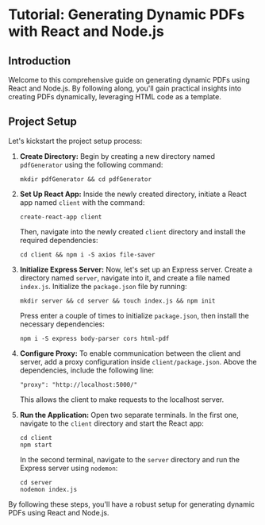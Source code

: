 # Tutorial: Generating Dynamic PDFs with React and Node.js

## Introduction

Welcome to this comprehensive guide on generating dynamic PDFs using React and Node.js. By following along, you'll gain practical insights into creating PDFs dynamically, leveraging HTML code as a template.

## Project Setup

Let's kickstart the project setup process:

1. **Create Directory:** Begin by creating a new directory named `pdfGenerator` using the following command:

    ```
    mkdir pdfGenerator && cd pdfGenerator
    ```

2. **Set Up React App:** Inside the newly created directory, initiate a React app named `client` with the command:

    ```
    create-react-app client
    ```

    Then, navigate into the newly created `client` directory and install the required dependencies:

    ```
    cd client && npm i -S axios file-saver
    ```

3. **Initialize Express Server:** Now, let's set up an Express server. Create a directory named `server`, navigate into it, and create a file named `index.js`. Initialize the `package.json` file by running:

    ```
    mkdir server && cd server && touch index.js && npm init
    ```

    Press enter a couple of times to initialize `package.json`, then install the necessary dependencies:

    ```
    npm i -S express body-parser cors html-pdf
    ```

4. **Configure Proxy:** To enable communication between the client and server, add a proxy configuration inside `client/package.json`. Above the dependencies, include the following line:

    ```
    "proxy": "http://localhost:5000/"
    ```

    This allows the client to make requests to the localhost server.

5. **Run the Application:** Open two separate terminals. In the first one, navigate to the `client` directory and start the React app:

    ```
    cd client
    npm start
    ```

    In the second terminal, navigate to the `server` directory and run the Express server using `nodemon`:

    ```
    cd server
    nodemon index.js
    ```

By following these steps, you'll have a robust setup for generating dynamic PDFs using React and Node.js.
